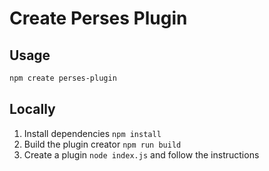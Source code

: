 # Create Perses Plugin

## Usage

```bash
npm create perses-plugin
```

## Locally

1. Install dependencies `npm install`
2. Build the plugin creator `npm run build`
3. Create a plugin `node index.js` and follow the instructions
